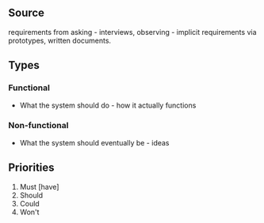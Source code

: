 ## Source
requirements from asking - interviews, observing - implicit requirements via prototypes, written documents.
## Types
### Functional
- What the system should do - how it actually functions
### Non-functional
- What the system should eventually be - ideas
## Priorities
1. Must \[have\]
2. Should
3. Could
4. Won't